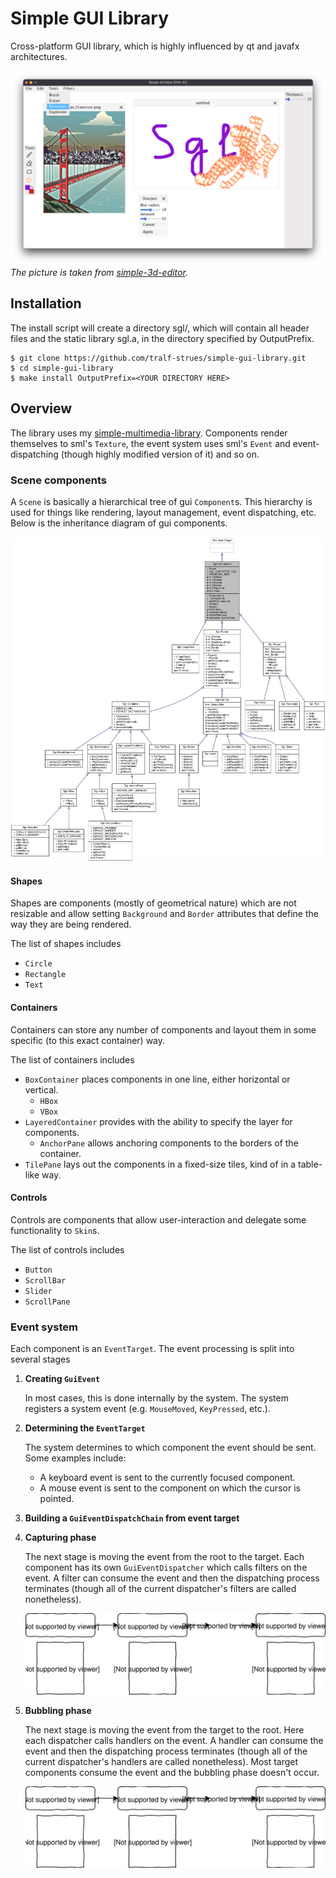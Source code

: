 # Simple GUI Library
Cross-platform GUI library, which is highly influenced by qt and javafx architectures.

![](docs/img/simple_3d_editor.png)
*The picture is taken from [simple-3d-editor](https://github.com/tralf-strues/simple-3d-editor).*

## Installation
The install script will create a directory sgl/, which will contain all header files and the static library sgl.a, in the directory specified by OutputPrefix.

```Shell
$ git clone https://github.com/tralf-strues/simple-gui-library.git
$ cd simple-gui-library
$ make install OutputPrefix=<YOUR DIRECTORY HERE>
```

## Overview
The library uses my [simple-multimedia-library](). Components render themselves to sml's `Texture`, the event system uses sml's `Event` and event-dispatching (though highly modified version of it) and so on.

### Scene components
A `Scene` is basically a hierarchical tree of gui `Component`s. This hierarchy is used for things like rendering, layout management, event dispatching, etc. Below is the inheritance diagram of gui components.

![Inheritance diagram](docs/img/gui_components_inheritance_diagram.svg)

#### Shapes
Shapes are components (mostly of geometrical nature) which are not resizable and allow setting `Background` and `Border` attributes that define the way they are being rendered.

The list of shapes includes
* `Circle`
* `Rectangle`
* `Text`

#### Containers
Containers can store any number of components and layout them in some specific (to this exact container) way.

The list of containers includes
* `BoxContainer` places components in one line, either horizontal or vertical.
  * `HBox`
  * `VBox`
* `LayeredContainer` provides with the ability to specify the layer for components.
  * `AnchorPane` allows anchoring components to the borders of the container.
* `TilePane` lays out the components in a fixed-size tiles, kind of in a table-like way.

#### Controls
Controls are components that allow user-interaction and delegate some functionality to `Skin`s.

The list of controls includes
* `Button`
* `ScrollBar`
* `Slider`
* `ScrollPane`

### Event system
Each component is an `EventTarget`. The event processing is split into several stages

1. **Creating `GuiEvent`**
   
   In most cases, this is done internally by the system. The system registers a system event (e.g. `MouseMoved`, `KeyPressed`, etc.).
2. **Determining the `EventTarget`**
   
   The system determines to which component the event should be sent. Some examples include:
   * A keyboard event is sent to the currently focused component. 
   * A mouse event is sent to the component on which the cursor is pointed.
3. **Building a `GuiEventDispatchChain` from event target**
4. **Capturing phase**
   
   The next stage is moving the event from the root to the target. Each component has its own `GuiEventDispatcher` which calls filters on the event. A filter can consume the event and then the dispatching process terminates (though all of the current dispatcher's filters are called nonetheless).

   ![Capturing phase](docs/img/gui_event_dispatching_capturing.svg)

5. **Bubbling phase**
   
   The next stage is moving the event from the target to the root. Here each dispatcher calls handlers on the event. A handler can consume the event and then the dispatching process terminates (though all of the current dispatcher's handlers are called nonetheless). Most target components consume the event and the bubbling phase doesn't occur.

   ![Bubbling phase](docs/img/gui_event_dispatching_bubbling.svg)